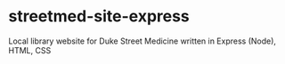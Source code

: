 # streetmed-site-express
Local library website for Duke Street Medicine written in Express (Node), HTML, CSS
